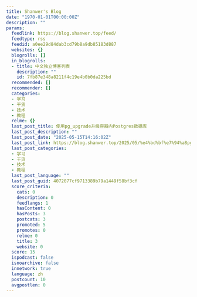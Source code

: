 ```yaml
---
title: Shanwer's Blog
date: "1970-01-01T00:00:00Z"
description: ""
params:
  feedlink: https://blog.shanwer.top/feed/
  feedtype: rss
  feedid: a0ee29d84dab3cd79b8a9db85183d887
  websites: {}
  blogrolls: []
  in_blogrolls:
  - title: 中文独立博客列表
    description: ""
    id: 7fb87e348a8211f4c19e4b0b0da225bd
  recommended: []
  recommender: []
  categories:
  - 学习
  - 干货
  - 技术
  - 教程
  relme: {}
  last_post_title: 使用pg_upgrade升级容器内Postgres数据库
  last_post_description: ""
  last_post_date: "2025-05-15T14:16:02Z"
  last_post_link: https://blog.shanwer.top/2025/05/%e4%bd%bf%e7%94%a8pg_upgrade%e5%8d%87%e7%ba%a7%e5%ae%b9%e5%99%a8%e5%86%85postgres%e6%95%b0%e6%8d%ae%e5%ba%93/
  last_post_categories:
  - 学习
  - 干货
  - 技术
  - 教程
  last_post_language: ""
  last_post_guid: 4072077cf9713389b79a1449f58bf3cf
  score_criteria:
    cats: 0
    description: 0
    feedlangs: 1
    hasContent: 0
    hasPosts: 3
    postcats: 3
    promoted: 5
    promotes: 0
    relme: 0
    title: 3
    website: 0
  score: 15
  ispodcast: false
  isnoarchive: false
  innetwork: true
  language: zh
  postcount: 10
  avgpostlen: 0
---
```

